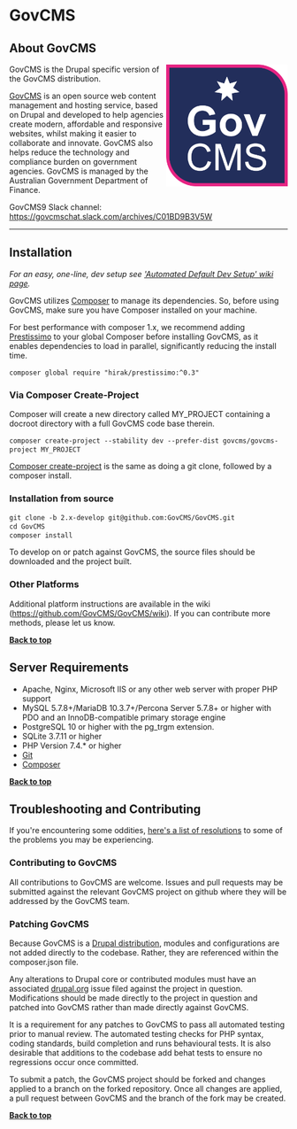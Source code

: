 # GovCMS

## About GovCMS

<img src="logo.png" alt="GovCMS logo" align="right" width="220px"/>

GovCMS is the Drupal specific version of the GovCMS distribution.

[GovCMS](https://www.govcms.gov.au) is an open source web content management and hosting service, based on Drupal and developed to help agencies create modern, affordable and responsive websites, whilst making it easier to collaborate and innovate. GovCMS also helps reduce the technology and compliance burden on government agencies. GovCMS is managed by the Australian Government Department of Finance.

GovCMS9 Slack channel: https://govcmschat.slack.com/archives/C01BD9B3V5W

---

## Installation

_For an easy, one-line, dev setup see ['Automated Default Dev Setup' wiki page](https://github.com/GovCMS/GovCMS/wiki/Automated-Default-Dev-Setup)._

GovCMS utilizes [Composer](https://getcomposer.org/) to manage its dependencies. So, before using GovCMS, make sure you have Composer installed on your machine.

For best performance with composer 1.x, we recommend adding [Prestissimo](https://github.com/hirak/prestissimo) to your global Composer before installing GovCMS, as it enables dependencies to load in parallel, significantly reducing the install time.

    composer global require "hirak/prestissimo:^0.3"

### Via Composer Create-Project

Composer will create a new directory called MY_PROJECT containing a docroot directory with a full GovCMS code base therein.

    composer create-project --stability dev --prefer-dist govcms/govcms-project MY_PROJECT

[Composer create-project](https://getcomposer.org/doc/03-cli.md#create-project) is the same as doing a git clone, followed by a composer install.

### Installation from source

    git clone -b 2.x-develop git@github.com:GovCMS/GovCMS.git
    cd GovCMS
    composer install

To develop on or patch against GovCMS, the source files should be downloaded and the project built.

### Other Platforms

Additional platform instructions are available in the wiki (https://github.com/GovCMS/GovCMS/wiki).  If you can contribute more methods, please let us know.

**[Back to top](#govcms)**

## Server Requirements

* Apache, Nginx, Microsoft IIS or any other web server with proper PHP support
* MySQL 5.7.8+/MariaDB 10.3.7+/Percona Server 5.7.8+ or higher with PDO and an InnoDB-compatible primary storage engine
* PostgreSQL 10 or higher with the pg_trgm extension.
* SQLite 3.7.11 or higher
* PHP Version 7.4.* or higher
* [Git](http://git-scm.com/)
* [Composer](https://getcomposer.org/)

**[Back to top](#govcms)**

## Troubleshooting and Contributing

If you're encountering some oddities, [here's a list of resolutions](https://github.com/GovCMS/GovCMS/wiki/Troubleshooting) to some of the problems you may be experiencing.

### Contributing to GovCMS

All contributions to GovCMS are welcome. Issues and pull requests may be submitted against the relevant GovCMS project on github where they will be addressed by the GovCMS team.

### Patching GovCMS

Because GovCMS is a [Drupal distribution](https://www.drupal.org/documentation/build/distributions), modules and configurations are not added directly to the codebase. Rather, they are referenced within the composer.json file.

Any alterations to Drupal core or contributed modules must have an associated [drupal.org](https://www.drupal.org) issue filed against the project in question. Modifications should be made directly to the project in question and patched into GovCMS rather than made directly against GovCMS.

It is a requirement for any patches to GovCMS to pass all automated testing prior to manual review. The automated testing checks for PHP syntax, coding standards, build completion and runs behavioural tests. It is also desirable that additions to the codebase add behat tests to ensure no regressions occur once committed.

To submit a patch, the GovCMS project should be forked and changes applied to a branch on the forked repository. Once all changes are applied, a pull request between GovCMS and the branch of the fork may be created.

**[Back to top](#govcms)**
